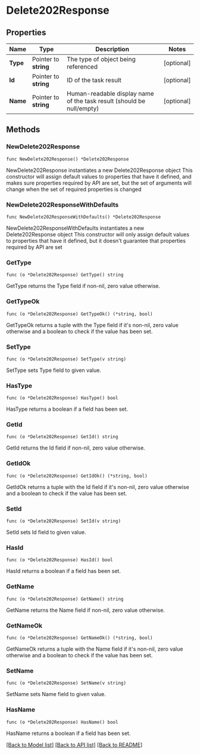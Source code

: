 # Delete202Response

## Properties

Name | Type | Description | Notes
------------ | ------------- | ------------- | -------------
**Type** | Pointer to **string** | The type of object being referenced | [optional] 
**Id** | Pointer to **string** | ID of the task result | [optional] 
**Name** | Pointer to **string** | Human-readable display name of the task result (should be null/empty) | [optional] 

## Methods

### NewDelete202Response

`func NewDelete202Response() *Delete202Response`

NewDelete202Response instantiates a new Delete202Response object
This constructor will assign default values to properties that have it defined,
and makes sure properties required by API are set, but the set of arguments
will change when the set of required properties is changed

### NewDelete202ResponseWithDefaults

`func NewDelete202ResponseWithDefaults() *Delete202Response`

NewDelete202ResponseWithDefaults instantiates a new Delete202Response object
This constructor will only assign default values to properties that have it defined,
but it doesn't guarantee that properties required by API are set

### GetType

`func (o *Delete202Response) GetType() string`

GetType returns the Type field if non-nil, zero value otherwise.

### GetTypeOk

`func (o *Delete202Response) GetTypeOk() (*string, bool)`

GetTypeOk returns a tuple with the Type field if it's non-nil, zero value otherwise
and a boolean to check if the value has been set.

### SetType

`func (o *Delete202Response) SetType(v string)`

SetType sets Type field to given value.

### HasType

`func (o *Delete202Response) HasType() bool`

HasType returns a boolean if a field has been set.

### GetId

`func (o *Delete202Response) GetId() string`

GetId returns the Id field if non-nil, zero value otherwise.

### GetIdOk

`func (o *Delete202Response) GetIdOk() (*string, bool)`

GetIdOk returns a tuple with the Id field if it's non-nil, zero value otherwise
and a boolean to check if the value has been set.

### SetId

`func (o *Delete202Response) SetId(v string)`

SetId sets Id field to given value.

### HasId

`func (o *Delete202Response) HasId() bool`

HasId returns a boolean if a field has been set.

### GetName

`func (o *Delete202Response) GetName() string`

GetName returns the Name field if non-nil, zero value otherwise.

### GetNameOk

`func (o *Delete202Response) GetNameOk() (*string, bool)`

GetNameOk returns a tuple with the Name field if it's non-nil, zero value otherwise
and a boolean to check if the value has been set.

### SetName

`func (o *Delete202Response) SetName(v string)`

SetName sets Name field to given value.

### HasName

`func (o *Delete202Response) HasName() bool`

HasName returns a boolean if a field has been set.


[[Back to Model list]](../README.md#documentation-for-models) [[Back to API list]](../README.md#documentation-for-api-endpoints) [[Back to README]](../README.md)


